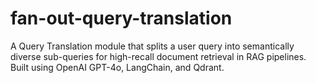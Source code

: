 # fan-out-query-translation
A Query Translation module that splits a user query into semantically diverse sub-queries for high-recall document retrieval in RAG pipelines. Built using OpenAI GPT-4o, LangChain, and Qdrant.
